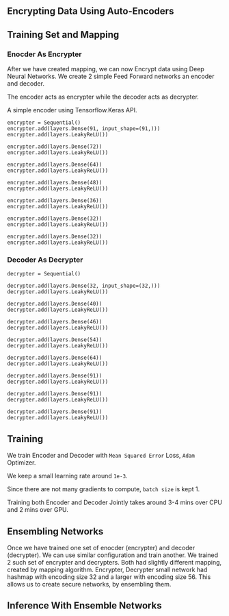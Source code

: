 ## Encrypting Data Using Auto-Encoders

## Training Set and Mapping

### Enocder As Encrypter

After we have created mapping, we can now Encrypt data using Deep Neural Networks.
We create 2 simple Feed Forward networks an encoder and decoder.

The encoder acts as encrypter while the decoder acts as decrypter.

A simple encoder using Tensorflow.Keras API.

```
encrypter = Sequential()
encrypter.add(layers.Dense(91, input_shape=(91,)))
encrypter.add(layers.LeakyReLU())

encrypter.add(layers.Dense(72))
encrypter.add(layers.LeakyReLU())

encrypter.add(layers.Dense(64))
encrypter.add(layers.LeakyReLU())

encrypter.add(layers.Dense(48))
encrypter.add(layers.LeakyReLU())

encrypter.add(layers.Dense(36))
encrypter.add(layers.LeakyReLU())

encrypter.add(layers.Dense(32))
encrypter.add(layers.LeakyReLU())

encrypter.add(layers.Dense(32))
encrypter.add(layers.LeakyReLU())
```

### Decoder As Decrypter


```
decrypter = Sequential()

decrypter.add(layers.Dense(32, input_shape=(32,)))
decrypter.add(layers.LeakyReLU())

decrypter.add(layers.Dense(40))
decrypter.add(layers.LeakyReLU())

decrypter.add(layers.Dense(46))
decrypter.add(layers.LeakyReLU())

decrypter.add(layers.Dense(54))
decrypter.add(layers.LeakyReLU())

decrypter.add(layers.Dense(64))
decrypter.add(layers.LeakyReLU())

decrypter.add(layers.Dense(91))
decrypter.add(layers.LeakyReLU())

decrypter.add(layers.Dense(91))
decrypter.add(layers.LeakyReLU())

decrypter.add(layers.Dense(91))
decrypter.add(layers.LeakyReLU())
```

## Training

We train Encoder and Decoder with `Mean Squared Error` Loss, `Adam` Optimizer.

We keep a small learning rate around `1e-3`.

Since there are not many gradients to compute, `batch size` is kept 1.

Training both Encoder and Decoder Jointly takes around 3-4 mins over CPU and 2 mins over GPU.

## Ensembling Networks

Once we have trained one set of enocder (encrypter) and decoder (decrypter).
We can use similar configuration and train another.
We trained 2 such set of encrypter and decrypters.
Both had slightly different mapping, created by mapping algorithm.
Encrypter, Decrypter small network had hashmap with encoding size 32 and a larger with encoding size 56.
This allows us to create secure networks, by ensembling them.

## Inference With Ensemble Networks


